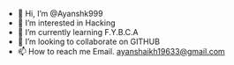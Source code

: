 - 👋 Hi, I’m @Ayanshk999
- 👀 I’m interested in Hacking
- 🌱 I’m currently learning F.Y.B.C.A
- 💞️ I’m looking to collaborate on GITHUB
- 📫 How to reach me 
Email. ayanshaikh19633@gmail.com

<!---
Ayanshk999/Ayanshk999 is a ✨ special ✨ repository because its `README.md` (this file) appears on your GitHub profile.
You can click the Preview link to take a look at your changes.
--->
